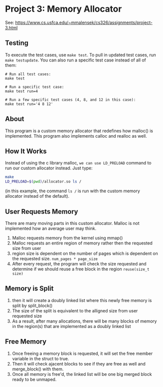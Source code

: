 # Project 3: Memory Allocator

See: https://www.cs.usfca.edu/~mmalensek/cs326/assignments/project-3.html 

## Testing

To execute the test cases, use `make test`. To pull in updated test cases, run `make testupdate`. You can also run a specific test case instead of all of them:

```
# Run all test cases:
make test

# Run a specific test case:
make test run=4

# Run a few specific test cases (4, 8, and 12 in this case):
make test run='4 8 12'
```
## About

This program is a custom memory allocator that redefines how malloc() is implemented. This program also implements calloc and realloc as well.

## How It Works

 Instead of using the c library malloc, `we can use LD_PRELOAD` command to run our custom allocator instead. Just type:
 ```bash
make
LD_PRELOAD=$(pwd)/allocator.so ls /
```
(in this example, the command `ls /` is run with the custom memory allocator instead of the default).

## User Requests Memory

There are many moving parts in this custom allocator. Malloc is not implemented how an average user may think. 
1. Malloc requests memory from the kernel using mmap()
2. Malloc requests an entire region of memory rather then the requested size from user
3. region size is dependent on the number of pages which is dependent on the requested size. `num_pages * page_size`
4. After every request, the program will check the size requested and determine if we should reuse a free block in the region
`reuse(size_t size)`

## Memory is Split

1. then it will create a doubly linked list where this newly free memory is split by split_block()
2. The size of the split is equivalent to the alligned size from user requested size
3. As a result, after many allocations, there will be many blocks of memory in the region(s) that are implemented as a doubly linked list

## Free Memory

1. Once freeing a memory block is requested, it will set the free member variable in the struct to true.
2. Then it will check ajacent blocks to see if they are free as well and merge_block() with them.
3. Once all memory is free'd, the linked list will be one big merged block ready to be unmaped.
